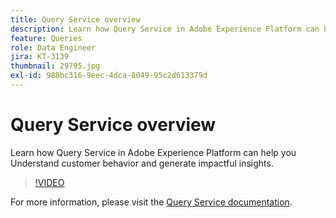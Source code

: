 ```yaml
---
title: Query Service overview
description: Learn how Query Service in Adobe Experience Platform can help you Understand customer behavior and generate impactful insights. 
feature: Queries
role: Data Engineer
jira: KT-3139
thumbnail: 29795.jpg
exl-id: 988bc316-9eec-4dca-8049-95c2d613379d
---
```

# Query Service overview

Learn how Query Service in Adobe Experience Platform can help you Understand customer behavior and generate impactful insights. 

>[!VIDEO](https://video.tv.adobe.com/v/29795?quality=12&learn=on)

For  more information, please visit the [Query Service documentation](https://experienceleague.adobe.com/docs/experience-platform/query/home.html).
